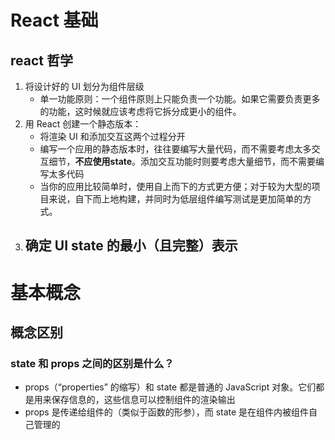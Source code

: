 # React 基础
## react 哲学
1. 将设计好的 UI 划分为组件层级
   - 单一功能原则：一个组件原则上只能负责一个功能。如果它需要负责更多的功能，这时候就应该考虑将它拆分成更小的组件。
2. 用 React 创建一个静态版本：
   - 将渲染 UI 和添加交互这两个过程分开
   - 编写一个应用的静态版本时，往往要编写大量代码，而不需要考虑太多交互细节，**不应使用state**。添加交互功能时则要考虑大量细节，而不需要编写太多代码
   - 当你的应用比较简单时，使用自上而下的方式更方便；对于较为大型的项目来说，自下而上地构建，并同时为低层组件编写测试是更加简单的方式。
3. 确定 UI state 的最小（且完整）表示
   - 

# 基本概念
## 概念区别
### state 和 props 之间的区别是什么？
- props（“properties” 的缩写）和 state 都是普通的 JavaScript 对象。它们都是用来保存信息的，这些信息可以控制组件的渲染输出
- props 是传递给组件的（类似于函数的形参），而 state 是在组件内被组件自己管理的
